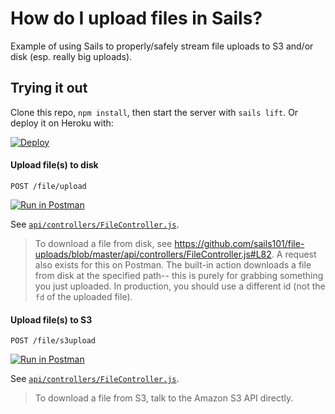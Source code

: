 # How do I upload files in Sails?

Example of using Sails to properly/safely stream file uploads to S3 and/or disk (esp. really big uploads).


## Trying it out

Clone this repo, `npm install`, then start the server with `sails lift`. Or deploy it on Heroku with:

[![Deploy](https://www.herokucdn.com/deploy/button.svg)](https://heroku.com/deploy)



#### Upload file(s) to disk

`POST /file/upload`

[![Run in Postman](https://run.pstmn.io/button.png)](https://www.getpostman.com/run-collection/d79c7deb45ef3a476e5d)

See [`api/controllers/FileController.js`](https://github.com/sails101/file-uploads/blob/master/api/controllers/FileController.js#L15).

> To download a file from disk, see https://github.com/sails101/file-uploads/blob/master/api/controllers/FileController.js#L82.
> A request also exists for this on Postman.  The built-in action downloads a file from disk at the specified path-- this is purely for grabbing something you just uploaded.   In production, you should use a different id (not the `fd` of the uploaded file).





#### Upload file(s) to S3

`POST /file/s3upload`

[![Run in Postman](https://run.pstmn.io/button.png)](https://www.getpostman.com/run-collection/d79c7deb45ef3a476e5d)

See [`api/controllers/FileController.js`](https://github.com/sails101/file-uploads/blob/master/api/controllers/FileController.js#L52).

> To download a file from S3, talk to the Amazon S3 API directly.
